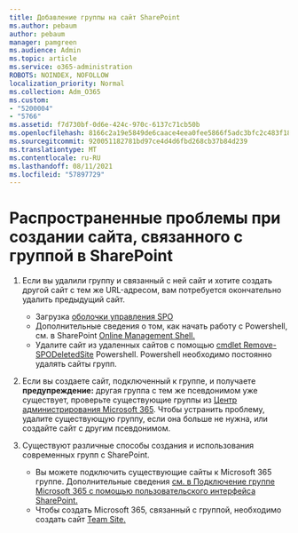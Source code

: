 ```yaml
---
title: Добавление группы на сайт SharePoint
ms.author: pebaum
author: pebaum
manager: pamgreen
ms.audience: Admin
ms.topic: article
ms.service: o365-administration
ROBOTS: NOINDEX, NOFOLLOW
localization_priority: Normal
ms.collection: Adm_O365
ms.custom:
- "5200004"
- "5766"
ms.assetid: f7d730bf-0d6e-424c-970c-6137c71cb50b
ms.openlocfilehash: 8166c2a19e5849de6caace4eea0fee5866f5adc3bfc2c483f18fc788c1bf2fa9
ms.sourcegitcommit: 920051182781bd97ce4d4d6fbd268cb37b84d239
ms.translationtype: MT
ms.contentlocale: ru-RU
ms.lasthandoff: 08/11/2021
ms.locfileid: "57897729"
---
```

# <a name="common-issues-when-creating-a-group-connected-site-in-sharepoint"></a>Распространенные проблемы при создании сайта, связанного с группой в SharePoint

1. Если вы удалили группу и связанный с ней сайт и хотите создать другой сайт с тем же URL-адресом, вам потребуется окончательно удалить предыдущий сайт.

   - Загрузка [оболочки управления SPO](https://support.office.com/article/introduction-to-the-sharepoint-online-management-shell-c16941c3-19b4-4710-8056-34c034493429)
   - Дополнительные сведения о том, как начать работу с Powershell, см. в SharePoint [Online Management Shell.](https://docs.microsoft.com/powershell/module/sharepoint-online/remove-sposite)
   - Удалите сайт из удаленных сайтов с помощью [cmdlet Remove-SPODeletedSite](https://docs.microsoft.com/powershell/module/sharepoint-online/remove-sposite?view=sharepoint-ps) Powershell. Powershell необходимо постоянно удалять сайты групп.

1. Если вы создаете сайт, подключенный к группе, и получаете **предупреждение:** другая группа с тем же псевдонимом уже существует, проверьте существующие группы из [Центр администрирования Microsoft 365](https://admin.microsoft.com/AdminPortal/Home#/groups). Чтобы устранить проблему, удалите существующую группу, если она больше не нужна, или создайте сайт с другим псевдонимом.

1. Существуют различные способы создания и использования современных групп с SharePoint.

   - Вы можете подключить существующие сайты к Microsoft 365 группе. Дополнительные сведения [см. в Подключение группе Microsoft 365 с помощью пользовательского интерфейса SharePoint.](https://docs.microsoft.com/sharepoint/dev/transform/modernize-connect-to-office365-group#connect-an-office-365-group-using-the-sharepoint-user-interface)
   - Чтобы создать Microsoft 365, связанный с группой, необходимо создать сайт [Team Site.](https://admin.microsoft.com/sharepoint)
